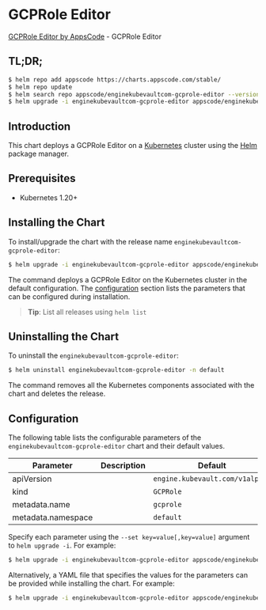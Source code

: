 # GCPRole Editor

[GCPRole Editor by AppsCode](https://appscode.com) - GCPRole Editor

## TL;DR;

```bash
$ helm repo add appscode https://charts.appscode.com/stable/
$ helm repo update
$ helm search repo appscode/enginekubevaultcom-gcprole-editor --version=v0.16.0
$ helm upgrade -i enginekubevaultcom-gcprole-editor appscode/enginekubevaultcom-gcprole-editor -n default --create-namespace --version=v0.16.0
```

## Introduction

This chart deploys a GCPRole Editor on a [Kubernetes](http://kubernetes.io) cluster using the [Helm](https://helm.sh) package manager.

## Prerequisites

- Kubernetes 1.20+

## Installing the Chart

To install/upgrade the chart with the release name `enginekubevaultcom-gcprole-editor`:

```bash
$ helm upgrade -i enginekubevaultcom-gcprole-editor appscode/enginekubevaultcom-gcprole-editor -n default --create-namespace --version=v0.16.0
```

The command deploys a GCPRole Editor on the Kubernetes cluster in the default configuration. The [configuration](#configuration) section lists the parameters that can be configured during installation.

> **Tip**: List all releases using `helm list`

## Uninstalling the Chart

To uninstall the `enginekubevaultcom-gcprole-editor`:

```bash
$ helm uninstall enginekubevaultcom-gcprole-editor -n default
```

The command removes all the Kubernetes components associated with the chart and deletes the release.

## Configuration

The following table lists the configurable parameters of the `enginekubevaultcom-gcprole-editor` chart and their default values.

|     Parameter      | Description |                  Default                   |
|--------------------|-------------|--------------------------------------------|
| apiVersion         |             | <code>engine.kubevault.com/v1alpha1</code> |
| kind               |             | <code>GCPRole</code>                       |
| metadata.name      |             | <code>gcprole</code>                       |
| metadata.namespace |             | <code>default</code>                       |


Specify each parameter using the `--set key=value[,key=value]` argument to `helm upgrade -i`. For example:

```bash
$ helm upgrade -i enginekubevaultcom-gcprole-editor appscode/enginekubevaultcom-gcprole-editor -n default --create-namespace --version=v0.16.0 --set apiVersion=engine.kubevault.com/v1alpha1
```

Alternatively, a YAML file that specifies the values for the parameters can be provided while
installing the chart. For example:

```bash
$ helm upgrade -i enginekubevaultcom-gcprole-editor appscode/enginekubevaultcom-gcprole-editor -n default --create-namespace --version=v0.16.0 --values values.yaml
```
